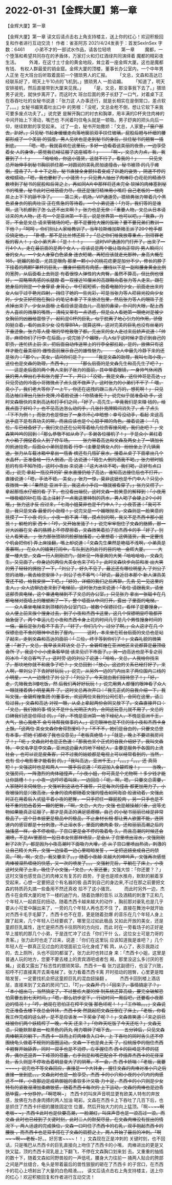 # 2022-01-31【金辉大厦】第一章



【金辉大厦】第一章



【金辉大厦】第一章
 读文后请点击右上角支持楼主，送上你的红心！欢迎积极回复和作者进行互动交流！
 作者：雀圣阿苏 2021/4/24发表于：首发SexInSex 字数：6461
 　　小弟不才的一部试水作品，请各位轻喷
 　　第一章
 　　魔都，一个堕落和希望共同存在的矛盾体，万家灯火和灯红酒绿共同演绎着 魔都的精彩夜生活。
 　　外滩，在这寸土寸金的黄金地段，耸立着一座金辉大厦。这也是魔都有钱、 有权人群最爱的销金窟。金辉大厦的顶楼，董事长办公室内，一个中年男人正坐 在大班台后听取着面前一个猥琐男人的汇报。
 　　「文总，文森和高达已经联系好了，明天上午10点的飞机到。」猥琐男人 一脸谄媚。
 　　「知道了，明天安排接机，然后直接带到大厦来见我。」
 　　「是，文总，那没事我下去了。」猥琐男子说完，就快步离开了。而这时大 班台后面的男子长舒了一口气，对着桌下正在吞吞吐吐的女秘书说道：「张力这 人办事还行，就是长相实在是倒胃口，差点软了。。。」女秘书媚笑着吐出口中 的男根：「没呢，文总金枪不倒，想让它软下来我可要多废点功夫了。」说完更 是解开胸口的衬衣和胸罩，用丰满的D杯夹住肉棒的中间开始上下滑动，嘴巴也 不闲着叼住龟头就是一顿吸。男子舒爽的把头向后一仰，继续默默的享受起来。 过了一会，秘书开始撒娇：「文总，人家要~~」「窗户那去，趴好。」只见秘 书起身缓缓走向落地窗前双手扶住玻璃，屁股后翘与纤细的腰部形成了一个美丽 的弧度。男人见状也是走到秘书的身后，扶住秘书的翘臀一插到底。
 　　「嗯、嗯，我就喜欢在这里玩，多好一边看着这美丽的夜景，一边享受着女 人的身体，感觉我已经征服了这座城市！」
 　　「啊~，文总大力点，我、我要到了！！」
 　　「哈哈哈，你这小骚货，这就不行了，看我的！」
 　　只见文总开始伸手到秘书胸前抓住那一对圆润的美乳房加速撞击，秘书被顶 的几乎瘫倒，撞击了7、8 十下之后，秘书直接全身颤抖着变成了趴跪的姿势 ，阴道不停的收缩蠕动。「嗯，我也要射了，小骚货！」只见男人抽出了肉棒将 白花花的精液尽数喷到了秘书的屁股和后背之上，再如同A片中那样将还未完全 软掉的肉棒塞到秘书的嘴里，秘书此时已经筋疲力尽，但还是强打精神用小嘴将 自己老板的一根肉屌上上下下的舔干净了。
 　　第二天，机场，VIP通道旁。猥琐男张力带着几个黑色紧身衣的肌肉壮汉 正在焦急的等待着。一个小弟说道：「力哥，我们等的是谁啊，这飞机都到了怎 么还不出来啊？」张力也是无奈：「重要人物，文总从日本请过来的大人物，还 有一个是亚洲第一千王，说是世界第一也可以吧。」「我靠，力哥，不会是文总 请来管赌场的吧，那不是要抢大嫂的饭碗？要不要兄弟们教训一下他？」「呵呵 ，你们别让人家给教训了，当年拉斯维加斯赌王派了20个枪手都没搞定他。」 「卧槽，那不是比兰博还屌？」「总之你们给我放尊重点，别得罪老板的客人！ 」众小弟齐声：「是！！！」
 　　这时VIP通道的门打开了，出来了一行4个人，走在最前面的是两个女人 ，应该说是两个能让取向正常的 男人瞬间兴奋的女人。一个女人身穿白色紧身 连衣短裙、再短应该就走光那种，身高大概在165，妩媚的脸蛋、尤其是眼角 那里一颗小小的桃花痣更是加分不少，修长的脖子下挂着的两颗F罩杯的巨乳， 腰身纤细而有肉感，腰线以下是一副和腰身黄金比例的宽胯，从后面看上去则是 有着很惊人弹性的大肉臀，虽然不算高，但比例也很好，一双略带肉感的长腿蹬 着一双接近10厘米的高跟鞋向着张力等人走来。跟在她身后的则是一个身穿紧 身背心，牛仔超短裤，抱着电脑的少女，前面走出来的女人似乎过于艳光四射， 挡住了她的一些光彩，可是当张力等人把目光投向少女时，少女正好把抱在胸口 的笔记本拿了下来放进包里，然后张力等人的眼珠子差点掉出来了，少女从面相 上看应该是混血儿，高挺的鼻梁，扑闪的大眼，配上西方人喜欢的微厚的嘴唇， 清纯又带有一点诱惑，但是众人看她第一眼绝对是被少女胸前的凶器给震惊了， 起码是G杯的巨乳，似乎脱离了地心引力的作用，骄傲的挺立着，看的出来少女 没有穿BRA，就算这样，这对完美的巨乳也没有丝毫的下垂迹象。张力等人傻 眼的举枪致敬了都。先出来的女人走过来后娇声说道：「帅哥，麻烦你们了行李 在后面。」说完抛了个媚眼，几人似乎这时候才意识到自己的职责，连忙挤上前 来，把后面自动传送带上的行李全部扛起，是的，放佛只有这样才能在最美丽的 雌性面前展示自己的雄性魅力。
 　　众人中最先冷静下来的还是张力：「那个。。美女，请问你们是？」
 　　「我是文森的助理，我叫七海小夜，这位也是文森的助理，杰西卡。」
 　　「那么后面的是文森先生和高先生了吧？」
 　　这是走后面的两个男人来到了张力的面前，其中带着眼镜，一身帅气休闲西 装的男人伸出右手和张力握了一下，开口：「没错，我是文森，这位帅哥是高达 。」只见旁边的冷面小哥微微点了点头就不做声了。这时张力的小弟们不干了「 喂，臭小子，我们老大等你了一上午，你还在这拽的跟二五八万的，想死啊！」 只见高达袖口滑出几张扑克牌,冷着脸说道：「你猜谁死？」说完似乎就准备动 手，这时文森极快的来到高达和打手们之间，「好了，高先生，毕竟我们是来赚 钱的，给我点面子好吗？」也不见高达怎么动的手，几张扑克牌瞬间消失了，点 了点头「下不为例！」而张力也是惊出了一身冷汗心中暗想：幸亏没动手，看起 来这高达手底下是有真功夫的啊，而且应该也是个心狠手辣的角色。接着说道： 「几位，车已经备好了，我们文总还在公司等着给几位贵客接风呢，我们走吧？ 」文森笑吟吟的回到：「那么恭敬不如从命了，多谢各位接机了！」 于是众小 弟扛着大小箱子拥促着众人到了停车场。
 　　张力带着高达和文森及两女上了一辆加长的凯迪拉克，后面众小弟则是搬着 行李（主要是俩女人的） 纷纷坐上了几辆奥迪。张力从车载冰箱中拿出一瓶香 槟还有几瓶矿泉水，接着从桌子下面拿出几个水晶杯，正准备给一行人倒酒，高 达说道：「陌生人倒的酒我不喝。」张力顿时尴尬的有些不知所措，这时小夜出 来说道：「这大冰块不喝，我们喝，正好有点口渴。」说完 拿起一瓶没开的矿 泉水直接扔给了高达，谁知高达接住后也不打开，直接说道：「嗯，手法不错， 美女。」张力一惊，莫非这妞也是千门中人？只见小夜微微一笑：「果然是 亚洲千王，我这点小手段一眼就被看穿了。」张力又楞了，拿起那瓶水仔细的看 了下，也没看出端倪，这时文森一脸笑意的解释到：「小夜用一根极细的针在瓶 盖上注射了一点我这里特制的药水，男人喝了会硬上2个小时哦。」张力这才反 应过来，「七海小姐莫非也是千门中人？」小夜答道：「我可不是，我只是文森 最爱的小助理！」说完又是一个媚眼抛来，文森则是一脸笑意的抚摸了一下小夜 的头，小夜一脸不满「喂，摸点别的啊，我又不是杰西卡那小屁孩！」躺枪的家 西卡：「哼，又开始发骚了！」说完牢牢抱住了文森的胳膊，那一对大凶器在文 森的胳膊上不停摩擦着，文森微笑着拍了拍杰西卡的手「好了，别让人看笑话。 」张力那张猥琐的脸部抽搐着，心里想着：这俩骚货，我一定要找个机会把你们 弄上床操翻，嘴上却说道：「文森先生果然是艳福不浅啊，小弟真是羡慕啊。」 在众人的嬉笑打闹中，车队到达的此行的目的地—金辉大厦。
 　　大厦一楼大堂，文森一行人刚刚进门，就听见一阵豪爽的大笑「哈哈哈哈， 文森先生，又见面了，你身边的两位大美女也来了吗？」此时文森快步向前和发 出大笑的男子轻轻的拥抱了一下，「刘公子，好久不见了，最近还有哪位明星入 了刘公子您的法眼，我去给您安排？」刘公子也不客气：「好说，最近日本那个 新人演员美雪还不错，给我安排一下吧。」「好的，详细的我们之后再聊，先去 见一见这里的主人。」众人边聊边走来到了电梯前，这时张力出来说道：「各位 请跟我来，请坐这部贵宾电梯，这个普通电梯到不了文总的办公室。」只见张力 拿出一张磁卡在几部电梯对面墙上的雕塑刷了一下，整个墙面从中间打开，露出 了里面的电梯。
 　　众人乘坐电梯来到顶楼的办公室门口，被数个保镖拦住，看样子是要搜身， 众人便上前来挨个搜身过去，到了小夜和杰西卡这里，这几个保镖明显呼吸都开 始急促了，两个幸运儿在小夜和杰西卡身上花的时间几乎是几个男性搜身时间的 一倍。最后是张力看不下去了，「好了，你们几个，过分了啊。」众人这才在几 个保镖恋恋不舍的眼神中进到了屋内。
 　　这时，本来坐在班台后面的文总也是站了起来，走到文森和高达的面前：「 二位，终于等到你们了！」文森礼貌的微笑道：「谢了，文总，我早该来拜访文 总了，金碧辉煌在亚洲地区来说都算是最顶级会所 了，我这个小小皮条客早就 该来见识下市面了。」另一边高达也是不复之前的冰冷「文总客气了。」这时旁 边的刘公子说道：「哈哈，文总，人我给你找来了，那块地你就不和我争了吧？ 」文总回到：「放心，这边的关系已经打好了，来人啊，带刘公子下去好好玩玩 。」说完，从另外一边的门内出来了两位国内二线的小明星，一人一边挽住了刘 公子：「刘公子，今天就由我们招待您了！」「好，走，先陪我去3楼吃饭，然 后我们再好好玩玩！」说完用男人都懂的眼神看了众人一眼就搂着俩小明星离开 了。这时文总再次开口：「我先正式的自我介绍一下，我叫文强，金碧辉煌集团 的董事长，欢迎两位来我的公司任职，合同在这里，请二位过目。」文森和高达 对视一眼，从桌上拿起两份合同又放下了。文森直接开口：「文总，我们做的事 情又不是什么光明正大的，合同这玩意儿就不用了，文总的口碑我们还是信得过 的。」「好，不愧是亚洲第一地下经纪人，不愧是亚洲千王，大气，放心我绝不 会亏待帮我做事的人。」说完眼神也是不住的往小夜和杰西卡身上飘。「这两位 美女文森你舍得割爱吗？」「不不不，她们是自由的，只要文总您有本事，把她 们都收了我也没意见」「老板真绝情！」「就是，晚上不要进我房间了！」「呃 ~~」文森此时也是正色道：「那我也来个正式的自我介绍好了，我叫文森特， 中文名字是李文森，亚洲这边最大的地下经纪人，主要是服务于各国的上流社会 ，也可以说是皮条客，只不过我的姑娘都是电视上可以经常看到的，当然，也有 些小电影里才能看到 的。」「我叫高达，亚洲千王。」「。。。」「。。。还 真简短！」文强这时也是和两人一一握手后说道：「欢迎加入金碧辉煌！」
 　　当晚，文强房间，一阵激烈的肉体碰撞声，「小夜小姐，你可真是个尤物啊 ！多少钱才能让你跳槽！！」小夜一边哼哼着叫床，一边回应：「呃，啊，嗯， 只要文总需要，人家随时来伺候您。」文强听到这话也不接茬，只是每次的撞击 都更加用力了，小夜被操的是兴致高涨，全身的浪肉都随着文强的撞击如同海浪 般波动着，文强此时正在用着后入式猛干着小夜的肥臀，一只手把住一瓣屁股肉 ，另一只手也是不轻不重的拍击着另一瓣的肥臀，「啊，文总，大力~~」文强 也是越操越兴奋，这等尤物如果能真正征服了，那才是真正的满足感爆棚，自己 的小秘书丽丽已经是非常极品了，这个日本妞更是极品中的极品，不止身材长相 都让男人欲罢不能，连阴道内的感官都是十分刺激，不止淫水多，里面的嫩肉柔 软，还和丽丽高潮之后的抽搐感一样，会不停收缩，子宫口更是会不停的吸着龟 头，而且高潮的时候还会潮喷，不是AV里那些一般日本女优那样喷尿，是会从 子宫里喷出淫水，文强刚刚射了2次了，都是因为小夜高潮时下面吸力大增，还 从子宫口里喷出热流，刺激的让自己精关大开。文强一边操着一边心里暗暗发誓 ，一定把这妞变成自己的禁脔。「啊，啊，文总，我又要来了。。」随着小夜越 来越大的呻吟声，文强再次感觉肉棒被湿热缠绕的快感，又一次的喷发了。。。 文强射完后，平躺在了床上，小夜这时又爬了上来，吸住了小文强，「文总，人 家还要~~」文强大惊：「你还要？？」这时文强也感觉自己的肉棒又有复苏的 趋势，于是也是顺水推舟，默默的躺着享受起来，心想一定要把这个有名器的极 品弄到自己的身边来,不过在那之前要把文森的特质药丸搞一些备用不然还真收 拾不了这小骚货。
 　　而此时另外一边，杰西卡在金辉大厦的地下一楼的迪厅内，随着劲爆的音乐 以及酒精的刺激下正和几个年轻人一起疯狂的扭动，随着杰西卡越来越大的动作 ，胸前那对豪乳也是几乎要从小可爱中蹦出来了，一旁的几个年轻人再也忍不住 了，直接在舞池中就开始对杰西卡毛手毛脚了，杰西卡也不在意，更是随着劲爆 的音乐在几个年轻人身上蹭了起来，几个年轻人已经要疯了，哪里见过如此极品 又如此开放的美女，还是童颜巨乳属性，连忙是把杰西卡往厕所的方向拉，而此 时在一旁看场子的正好是早上接机的那几个小弟，于是连忙冲了过去「你们干什 么，这位女士可是力哥的贵客。」张力此时也走了过来，说道：「你们在这里玩 应该知道我是谁吧？」几个年轻人在一群真正见过血的流氓面前立马化身成了鹌 鹑，从心了，表示我路过的，去上厕所，头也不回的都溜了。张力此时也转过身 来：「杰西卡小姐，这里是普通人玩的地方，您要不要去楼上的贵宾酒吧或者包 厢，那里没这么多讨厌的苍蝇。」说着又露出了标志性的猥琐笑容。杰西卡一看 张力这副德行，也没了兴致，招呼不打直接离开去乘电梯了。张力看着杰西卡离 开时扭动的翘臀，心里更是暗暗发誓，一定要找机会把这童颜巨乳的混血妞操翻 。
 　　杰西卡回到楼上酒店层，直接来到了文森的房间门口，「叮~~」，文森开 门：「回来了，事情搞定了？」「本小姐出马，当然搞定了，不过整栋大厦的控 制系统还算高级，要完全破解恐怕需要五到七天时间。」「嗯，那么初步定下， 行动时间一周后吧，还要看小夜那边的情况！」「哼，她现在恐怕正在榨干文强 那色坯呢！！」「工作嘛。。。」文森说完正准备去楼下夜总会转转，杰西卡突 然跳起把文森压倒在了床上，「老板，你看我工作完成的这么好，是不是应该发 一下奖金了呢？！」文森苦笑道：「来之前已经被你们两个妖精榨了一晚，今天 还来？」「你昨天吃饭了今天还吃？」文森无语，只能默默拿出一粒黑色的药丸 用力嚼碎了咽下去。
 　　五分钟后，只见文森肉棒朝天的躺下，杰西卡一跃而上将肉棒含入口中，上 下吞吐的同时舌头还不停围绕龟头做着不规则的画圈运动。文森一下也是爽上天 了，投桃报李的抱住杰西卡翘臀开始舔弄，同时一双手也是不消停，左手握住杰 西卡的巨峰是不停的搓弄，偶尔还逗弄一下峰顶的蓓蕾，右手则是和嘴巴配合不 停插弄杰西卡的花径深处，舌头则是不停攻击着明显变大了的阴蒂。不一会，杰 西卡娇喘：「老板，我要~~~~」说完也不等文森回应，直接是一个大转身， 握住文森的肉棒对准小穴之后直接一坐到底。。。文森此时也是一脸享受，杰西 卡的小穴和小夜的小穴内的肉感还不一样，小夜那边是成熟御姐的柔软多汁又吸 力十足，杰西卡的小穴则是少女特有的紧致湿滑加柔嫩敏感，随着杰西卡每次的 上下运动，文森的肉棒也是边青筋毕露，十分狰狞。「啊~~嗯~~啊~~~」 杰西卡的叫床声音明显更有欧美人特有的奔放感，放佛在为赤身肉搏的两人加油 喝彩。文森在杰西卡上下吞吐了几百下后，也是抓住了杰西卡纤细的腰肢固定住 位置，然后开始大力的向上猛顶。「啊~~~~~~~~~~啊~~~~老板~ ~」杰西卡此时也是快要高潮，一脸潮红，叫床声音也是一浪高过一浪。而文森 此时也已经到了关键时刻，此时二人的默契尽显，在文森肉棒没有拔出的情况下 ，两人迅速的完成换位，文森一口叼住了杰西卡的右乳，双手抱起杰西卡的腰肢 ，而杰西卡也是双手搭在了文森的肩膀之上，两人开始了最后的冲刺。「啊~~ ~~~啊~~~~老板~~~好。。好厉害~~~~！！」文森现在正是冲刺的 关键时刻，也不回话，只是嘴巴从杰西卡的巨乳直接向上吻住了杰西卡的小嘴， 肉棒进出的更是又快又猛，顶的杰西卡双乳是上下翻飞，不停在文森胸口划来划 去。又重重的抽插的数十下，随着文森如同野兽般的一声低吼，腰身大力往前一 捅两人贴合的胯部之间是严丝缝合，龟头是带着最后的兽性狠狠的砸在了杰西卡 的子宫口，在杰西卡的花心上喷射出了大量的白色精液。。。 读文后请点击右上角支持楼主，送上你的红心！欢迎积极回复和作者进行互动交流！




